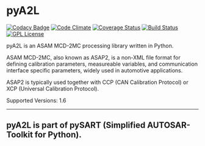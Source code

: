 pyA2L
=====

[![Codacy Badge](https://api.codacy.com/project/badge/grade/fbb1b24a23b4434a9811f2582a914df3)](https://www.codacy.com/app/cpu12-gems/pyA2L)
[![Code Climate](https://codeclimate.com/github/christoph2/pyA2L/badges/gpa.svg)](https://codeclimate.com/github/christoph2/pyA2L)
[![Coverage Status](https://coveralls.io/repos/github/christoph2/pyA2L/badge.svg?branch=master)](https://coveralls.io/github/christoph2/pyA2L?branch=master)
[![Build Status](https://travis-ci.org/christoph2/pyA2L.svg)](https://travis-ci.org/christoph2/pyA2L)
[![GPL License](http://img.shields.io/badge/license-GPL-blue.svg)](http://opensource.org/licenses/GPL-2.0)

pyA2L is an ASAM MCD-2MC processing library written in Python.

ASAM MCD-2MC, also known as ASAP2, is a non-XML file format for defining calibration parameters, measureable variables, and communication interface specific parameters, widely used in automotive applications.

ASAP2 is typically used together with CCP (CAN Calibration Protocol) or XCP (Universal Calibration Protocol). 

Supported Versions: 1.6

----------

**pyA2L is part of pySART (Simplified AUTOSAR-Toolkit for Python).**
----------
